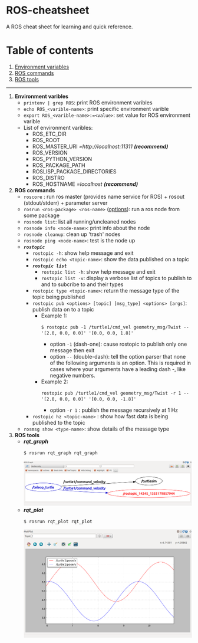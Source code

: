 # ROS-cheatsheet
A ROS cheat sheet for learning and quick reference.

# Table of contents
1. [Environment variables](#env)
2. [ROS commands](#ros-cmd)
3. [ROS tools](#tools)

<hr>

1. **Environment varibles** <a name="env"></a>
    - `printenv | grep ROS`: print ROS environment varibles
    - `echo ROS_<varible-name>`: print specific environment varible
    - `export ROS_<varible-name>:=<value>`: set value for ROS environment varible
    - List of environment varibles:
        - ROS_ETC_DIR
        - ROS_ROOT
        - ROS_MASTER_URI *=http://localhost:11311* ***(recommend)***
        - ROS_VERSION
        - ROS_PYTHON_VERSION
        - ROS_PACKAGE_PATH
        - ROSLISP_PACKAGE_DIRECTORIES
        - ROS_DISTRO
        - ROS_HOSTNAME *=localhost* ***(recommend)***
2. **ROS commands** <a name="ros-cmd"></a>
    - `roscore` : run ros master (provides name service for ROS) + rosout (stdout/stderr) + parameter server
    - `rosrun <ros-package> <ros-name>` ([options](http://wiki.ros.org/Remapping%20Arguments)): run a ros node from some package
    - `rosnode list`: list all running/uncleaned nodes
    - `rosnode info <node-name>`: print info about the node
    - `rosnode cleanup`: clean up 'trash' nodes
    - `rosnode ping <node-name>`: test is the node up
    - ***`rostopic`***
        - `rostopic -h`: show help message and exit
        - `rostopic echo <topic-name>`: show the data published on a topic
        - ***`rostopic list`***
            - `rostopic list -h`: show help message and exit
            - `rostopic list -v`: display a verbose list of topics to publish to and to subcribe to and their types
        - `rostopic type <topic-name>`: return the message type of the topic being published
        - `rostopic pub <options> [topic] [msg_type] <options> [args]`: publish data on to a topic
            - Example 1:
                ```
                $ rostopic pub -1 /turtle1/cmd_vel geometry_msg/Twist -- '[2.0, 0.0, 0.0]' '[0.0, 0.0, 1.8]'
                ```
                - option `-1` (dash-one): cause rostopic to publish only one message then exit
                - option `--` (double-dash): tell the option parser that none of the following arguments is an option. This is required in cases where your arguments have a leading dash -, like negative numbers.
            - Example 2: 
                ```
                rostopic pub /turtle1/cmd_vel geometry_msg/Twist -r 1 -- '[2.0, 0.0, 0.0]' '[0.0, 0.0, -1.8]'
                ```
                - option `-r 1` : publish the message recursively at 1 Hz
        - `rostopic hz <topic-name>` : show how fast data is being published to the topic
    - `rosmsg show <type-name>`: show details of the message type
3. **ROS tools** <a name="tools"></a>
    - ***rqt_graph***
        ```
        $ rosrun rqt_graph rqt_graph
        ```
        ![alt text](/images/rqt_graph.png)
    - ***rqt_plot***
        ```
        $ rosrun rqt_plot rqt_plot
        ```
        ![alt text](/images/rqt_plot.png)